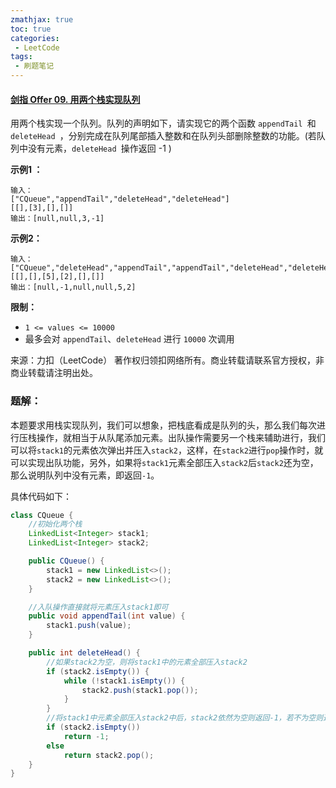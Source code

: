 ```yaml
---
zmathjax: true
toc: true
categories:
 - LeetCode
tags:
 - 刷题笔记
---
```


#### [剑指 Offer 09. 用两个栈实现队列](https://leetcode-cn.com/problems/yong-liang-ge-zhan-shi-xian-dui-lie-lcof/)

用两个栈实现一个队列。队列的声明如下，请实现它的两个函数 `appendTail `和 `deleteHead `，分别完成在队列尾部插入整数和在队列头部删除整数的功能。(若队列中没有元素，`deleteHead `操作返回 -1 )

<!--more-->

**示例1 ：**

```
输入：
["CQueue","appendTail","deleteHead","deleteHead"]
[[],[3],[],[]]
输出：[null,null,3,-1]
```

**示例2：**

```
输入：
["CQueue","deleteHead","appendTail","appendTail","deleteHead","deleteHead"]
[[],[],[5],[2],[],[]]
输出：[null,-1,null,null,5,2]
```

**限制：**

- `1 <= values <= 10000`
- 最多会对 `appendTail`、`deleteHead` 进行 `10000` 次调用

来源：力扣（LeetCode）
著作权归领扣网络所有。商业转载请联系官方授权，非商业转载请注明出处。

### 题解：

本题要求用栈实现队列，我们可以想象，把栈底看成是队列的头，那么我们每次进行压栈操作，就相当于从队尾添加元素。出队操作需要另一个栈来辅助进行，我们可以将`stack1`的元素依次弹出并压入`stack2`，这样，在`stack2`进行`pop`操作时，就可以实现出队功能，另外，如果将`stack1`元素全部压入`stack2`后`stack2`还为空，那么说明队列中没有元素，即返回`-1`。

具体代码如下：

```java
class CQueue {
    //初始化两个栈
    LinkedList<Integer> stack1;
    LinkedList<Integer> stack2;

    public CQueue() {
        stack1 = new LinkedList<>();
        stack2 = new LinkedList<>();
    }

    //入队操作直接就将元素压入stack1即可
    public void appendTail(int value) {
        stack1.push(value);
    }

    public int deleteHead() {
        //如果stack2为空，则将stack1中的元素全部压入stack2
        if (stack2.isEmpty()) {
            while (!stack1.isEmpty()) {
                stack2.push(stack1.pop());
            }
        }
        //将stack1中元素全部压入stack2中后，stack2依然为空则返回-1，若不为空则返回栈顶元素
        if (stack2.isEmpty())
            return -1;
        else
            return stack2.pop();
    }
}
```

